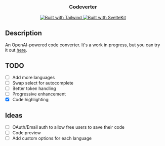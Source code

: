 <p align="center">
  <h3 align="center">Codeverter</h3>
  
 <p align="center">
    <a href="https://tailwindcss.com/">
      <img src="https://img.shields.io/badge/stlying-tailwind-%2338B2AC?style=for-the-badge&logo=tailwind-css" alt="Built with Tailwind">
    </a>
    <a href="https://kit.svelte.dev/">
      <img src="https://img.shields.io/badge/framework-sveltekit-%23FF3E00?style=for-the-badge&logo=svelte" alt="Built with SvelteKit">
    </a>
    
  </p>
</p>

## Description

An OpenAI-powered code converter. It's a work in progress, but you can try it out [here](https://codeverter.vercel.app/).

## TODO

- [ ] Add more languages
- [ ] Swap select for autocomplete
- [ ] Better token handling
- [ ] Progressive enhancement
- [x] Code highlighting

## Ideas

- [ ] OAuth/Email auth to allow free users to save their code
- [ ] Code preview
- [ ] Add custom options for each language
